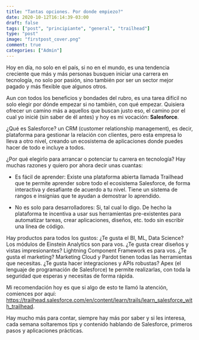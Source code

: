 ```yaml
---
title: "Tantas opciones. Por donde empiezo?"
date: 2020-10-12T16:14:39-03:00
draft: false
tags: ["post", "principiante", "general", "trailhead"]
type: "post"
image: "firstpost_cover.png"
comment: true
categories: ["Admin"]
---
```


Hoy en día, no solo en el país, si no en el mundo, es una tendencia creciente que más y más personas busquen iniciar una carrera en tecnología, no solo por pasión, sino también por ser un sector mejor pagado y más flexible que algunos otros.

Aun con todos los beneficios y bondades del rubro, es una tarea difícil no solo elegir por dónde empezar si no también, con qué empezar. Quisiera ofrecer un camino más a aquellos que buscan justo eso, el camino por el cual yo inicié (sin saber de él antes) y hoy es mi vocación: **Salesforce**.

¿Qué es Salesforce? un CRM (customer relationship management), es decir, plataforma para gestionar la relación con clientes, pero esta empresa lo lleva a otro nivel, creando un ecosistema de aplicaciones donde puedes hacer de todo e incluye a todos.

¿Por qué elegirlo para arrancar o potenciar tu carrera en tecnología? Hay muchas razones y quiero por ahora decir unas cuantas:

- Es fácil de aprender: Existe una plataforma abierta llamada Trailhead que te permite aprender sobre todo el ecosistema Salesforce, de forma interactiva y desafiante de acuerdo a tu nivel. Tiene un sistema de rangos e insignias que te ayudan a demostrar lo aprendido.

- No es solo para desarrolladores: Si, tal cual lo digo. De hecho la plataforma te incentiva a usar sus herramientas pre-existentes para automatizar tareas, crear aplicaciones, diseños, etc. todo sin escribir una línea de código.

Hay productos para todos los gustos: ¿Te gusta el BI, ML, Data Science? Los módulos de Einstein Analytics son para vos. ¿Te gusta crear diseños y vistas impresionantes? Lightning Component Framework es para vos. ¿Te gusta el marketing? Marketing Cloud y Pardot tienen todas las herramientas que necesitas. ¿Te gusta hacer integraciones y APIs robustas? Apex (el lenguaje de programación de Salesforce) te permite realizarlas, con toda la seguridad que esperas y necesitas de forma rápida.

Mi recomendación hoy es que si algo de esto te llamó la atención, comiences por aquí: <https://trailhead.salesforce.com/en/content/learn/trails/learn_salesforce_with_trailhead>.

Hay mucho más para contar, siempre hay más por saber y si les interesa, cada semana soltaremos tips y contenido hablando de Salesforce, primeros pasos y aplicaciones prácticas.
